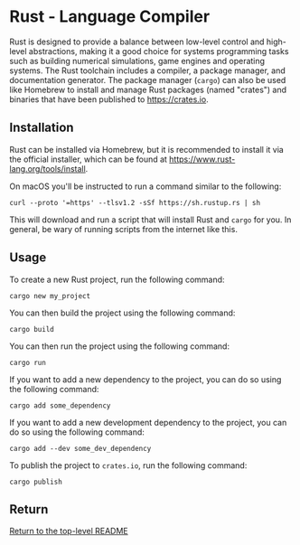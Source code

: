 # Rust - Language Compiler

Rust is designed to provide a balance between low-level control and high-level abstractions, making it a good choice for systems programming tasks such as building numerical simulations, game engines and operating systems.
The Rust toolchain includes a compiler, a package manager, and documentation generator.
The package manager (`cargo`) can also be used like Homebrew to install and manage Rust packages (named "crates") and binaries that have been published to https://crates.io.

## Installation

Rust can be installed via Homebrew, but it is recommended to install it via the official installer, which can be found at https://www.rust-lang.org/tools/install.

On macOS you'll be instructed to run a command similar to the following:

```shell
curl --proto '=https' --tlsv1.2 -sSf https://sh.rustup.rs | sh
```

This will download and run a script that will install Rust and `cargo` for you.
In general, be wary of running scripts from the internet like this.

## Usage

To create a new Rust project, run the following command:

```shell
cargo new my_project
```

You can then build the project using the following command:

```shell
cargo build
```

You can then run the project using the following command:

```shell
cargo run
```

If you want to add a new dependency to the project, you can do so using the following command:

```shell
cargo add some_dependency
```

If you want to add a new development dependency to the project, you can do so using the following command:

```shell
cargo add --dev some_dev_dependency
```

To publish the project to `crates.io`, run the following command:

```shell
cargo publish
```

## Return

[Return to the top-level README](./../../README.md)
